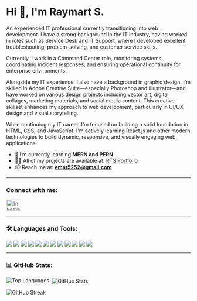 <h1 align="left">Hi 👋, I'm Raymart S.</h1>

<p align="left">
An experienced IT professional currently transitioning into web development. I have a strong background in the IT industry, having worked in roles such as Service Desk and IT Support, where I developed excellent troubleshooting, problem-solving, and customer service skills.

Currently, I work in a Command Center role, monitoring systems, coordinating incident responses, and ensuring operational continuity for enterprise environments.

Alongside my IT experience, I also have a background in graphic design. I'm skilled in Adobe Creative Suite—especially Photoshop and Illustrator—and have worked on various design projects including vector art, digital collages, marketing materials, and social media content. This creative skillset enhances my approach to web development, particularly in UI/UX design and visual storytelling.

While continuing my IT career, I'm focused on building a solid foundation in HTML, CSS, and JavaScript. I'm actively learning React.js and other modern technologies to build dynamic, responsive, and visually engaging web applications.
</p>

- 🌱 I’m currently learning **MERN and PERN**
- 👨‍💻 All of my projects are available at: <a href="https://xxemat20xx.github.io/RTS-Portfolio/" target="_blank">RTS Portfolio</a>
- 📫 Reach me at: **emat5252@gmail.com**

---

<h3 align="left">Connect with me:</h3>
<p align="left">
  <a href="https://www.linkedin.com/in/raymart-t-santiago-024aa41b2/" target="blank">
    <img align="center" src="https://raw.githubusercontent.com/rahuldkjain/github-profile-readme-generator/master/src/images/icons/Social/linked-in-alt.svg" alt="linkedin" height="30" width="40" />
  </a>
</p>

---
<h3 align="left">🛠️ Languages and Tools:</h3>

<p align="left">
  <img src="https://img.shields.io/badge/React-20232A?style=for-the-badge&logo=react&logoColor=61DAFB" />
  <img src="https://img.shields.io/badge/JavaScript-F7DF1E?style=for-the-badge&logo=javascript&logoColor=black" />
  <img src="https://img.shields.io/badge/HTML5-E34F26?style=for-the-badge&logo=html5&logoColor=white" />
  <img src="https://img.shields.io/badge/CSS3-1572B6?style=for-the-badge&logo=css3&logoColor=white" />
  <img src="https://img.shields.io/badge/Tailwind_CSS-38B2AC?style=for-the-badge&logo=tailwind-css&logoColor=white" />
  <img src="https://img.shields.io/badge/Webpack-8DD6F9?style=for-the-badge&logo=webpack&logoColor=black" />
  <img src="https://img.shields.io/badge/Vite-646CFF?style=for-the-badge&logo=vite&logoColor=white" />
  <img src="https://img.shields.io/badge/NPM-CB3837?style=for-the-badge&logo=npm&logoColor=white" />
  <img src="https://img.shields.io/badge/Git-F05032?style=for-the-badge&logo=git&logoColor=white" />
  <img src="https://img.shields.io/badge/ESLint-4B32C3?style=for-the-badge&logo=eslint&logoColor=white" />
  <img src="https://img.shields.io/badge/Photoshop-31A8FF?style=for-the-badge&logo=adobe-photoshop&logoColor=white" />
  <img src="https://img.shields.io/badge/Illustrator-FF9A00?style=for-the-badge&logo=adobe-illustrator&logoColor=white" />
</p>


---

<h3 align="left">📊 GitHub Stats:</h3>

<p><img align="left" src="https://github-readme-stats.vercel.app/api/top-langs?username=xxemat20xx&show_icons=true&locale=en&layout=compact" alt="Top Languages" /></p>

<p>&nbsp;<img align="center" src="https://github-readme-stats.vercel.app/api?username=xxemat20xx&show_icons=true&locale=en" alt="GitHub Stats" /></p>

<p><img align="center" src="https://github-readme-streak-stats.herokuapp.com/?user=xxemat20xx&" alt="GitHub Streak" /></p>

